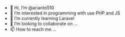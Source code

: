 - 👋 Hi, I’m @arianto510
- 👀 I’m interested in programming with use PHP and JS
- 🌱 I’m currently learning Laravel
- 💞️ I’m looking to collaborate on ...
- 📫 How to reach me ...

<!---
arianto510/arianto510 is a ✨ special ✨ repository because its `README.md` (this file) appears on your GitHub profile.
You can click the Preview link to take a look at your changes.
--->
